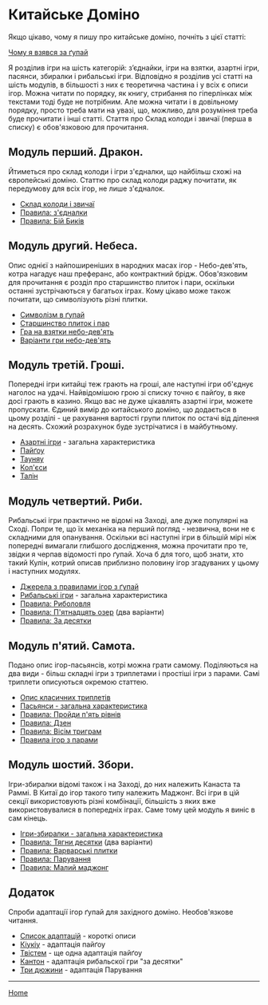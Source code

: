 # Китайське Доміно

Якщо цікаво, чому я пишу про китайське доміно, почніть з цієї статті: 

[Чому я взявся за ґупай](/wpua/gupai/introduction.html)

Я розділив ігри на шість категорій: з’єднайки, ігри на взятки, азартні ігри, пасянси, збиралки і рибальські ігри. Відповідно я розділив усі статті на шість модулів, в більшості з них є теоретична частина і у всіх є описи ігор. Можна читати по порядку, як книгу, стрибання по гіперлінках між текстами тоді буде не потрібним. Але можна читати і в довільному порядку, просто треба мати на увазі, що, можливо, для розуміння треба буде прочитати і інші статті. Стаття про Склад колоди і звичаї (перша в списку) є обов'язковою для прочитання. 

## Модуль перший. Дракон. 

Йтиметься про склад колоди і ігри з'єдналки, що найбільш схожі на європейські доміно. Статтю про склад колоди раджу почитати, як передумову для всіх ігор, не лише з'єдналок. 

 - [Склад колоди і звичаї](/wpua/gupai/deck.html) 
 - [Правила: з'єдналки](/wpua/gupai/connect.html) 
 - [Правила: Бій Биків](/wpua/gupai/connect/dingniu.html) 

## Модуль другий. Небеса. 

Опис однієї з найпоширеніших в народних масах ігор - Небо-дев'ять, котра нагадує наш преферанс, або контрактний брідж. Обов'язковим для прочитання є розділ про старшинство плиток і пари, оскільки останні зустрічаються у багатьох іграх. Кому цікаво може також почитати, що символізують різні плитки. 

 - [Символізм в ґупай](/wpua/gupai/symbolism.html) 
 - [Старшинство плиток і пар](/wpua/gupai/hierarchy.html) 
 - [Гра на взятки небо-дев'ять](/wpua/gupai/tiengow.html) 
 - [Варіанти гри небо-дев'ять](/wpua/gupai/tiengow/tiengow-variants.html) 

## Модуль третій. Гроші. 

Попередні ігри китайці теж грають на гроші, але наступні ігри об'єднує наголос на удачі. Найвідомішою грою зі списку точно є пайґоу, в яке досі грають в казино. Якщо вас не дуже цікавлять азартні ігри, можете пропускати. Єдиний вимір до китайського доміно, що додається в цьому розділі - це рахування вартості групи плиток по остачі від ділення на десять. Схожий розрахунок буде зустрічатися і в майбутньому. 

 - [Азартні ігри](/wpua/gupai/gambling.html) - загальна характеристика 
 - [Пайґоу](/wpua/gupai/gambling/paigow.html) 
 - [Тауняу](/wpua/gupai/gambling/taungau.html) 
 - [Кол'єси](/wpua/gupai/gambling/kolyesi.html) 
 - [Талін](/wpua/gupai/gambling/taling.html) 

## Модуль четвертий. Риби. 

Рибальські ігри практично не відомі на Заході, але дуже популярні на Сході. Попри те, що їх механіка на перший погляд - незвична, вони не є складними для опанування. Оскільки всі наступні ігри в більшій мірі ніж попередні вимагали глибшого дослідження, можна прочитати про те, звідки я черпав відомості про ґупай. Хоча б для того, щоб знати, хто такий Кулін, котрий описав приблизно половину ігор згадуваних у цьому і наступних модулях. 

 - [Джерела з правилами ігор з ґупай](/wpua/gupai/sources.html) 
 - [Рибальські ігри](/wpua/gupai/fishing.html) - загальна характеристика 
 - [Правила: Риболовля](/wpua/gupai/fishing/tiuu.html) 
 - [Правила: П'ятнадцять озер](/wpua/gupai/fishing/shiwuhu.html) (два варіанти) 
 - [Правила: За десятки](/wpua/gupai/fishing/tsungshap.html) 

## Модуль п'ятий. Самота. 

Подано опис ігор-пасьянсів, котрі можна грати самому. Поділяються на два види - більш складні ігри з триплетами і простіші ігри з парами. Самі триплети описуються окремою статтею. 

 - [Опис класичних триплетів](/wpua/gupai/triplets.html) 
 - [Пасьянси - загальна характеристика](/wpua/gupai/solitaire.html) 
 - [Правила: Пройди п'ять рівнів](/wpua/gupai/solitaire/guowuguan.html) 
 - [Правила: Дзен](/wpua/gupai/solitaire/zen.html) 
 - [Правила: Вісім триграм](/wpua/gupai/solitaire/trigrams.html) 
 - [Правила ігор з парами](/wpua/gupai/solitaire/withpairs.html) 

## Модуль шостий. Збори. 

Ігри-збиралки відомі також і на Заході, до них належить Канаста та Раммі. В Китаї до ігор такого типу належить Маджонг. Всі ігри в цій секції використовують різні комбінації, більшість з яких вже використовувалися в попередніх іграх. Саме тому цей модуль я виніс в сам кінець. 

 - [Ігри-збиралки - загальна характеристика](/wpua/gupai/collect.html) 
 - [Правила: Тягни десятки](/wpua/gupai/collect/kapshap.html) (два варіанти) 
 - [Правила: Варварські плитки](/wpua/gupai/collect/hohpai.html) 
 - [Правила: Парування](/wpua/gupai/collect/jjakmat.html) 
 - [Правила: Малий маджонг](/wpua/gupai/collect/smallmahjong.html) 

## Додаток 

Спроби адаптації ігор ґупай для західного доміно. Необов'язкове читання. 

 - [Список адаптацій](/wpua/gupai/adaptations.html) - короткі описи 
 - [Кіукіу](/wpua/gupai/adaptations/qiuqiu.html) - адаптація пайґоу 
 - [Твістем](/wpua/gupai/adaptations/twistem.html) - ще одна адаптація пайґоу 
 - [Кантон](/wpua/gupai/adaptations/canton.html) - адаптація рибальскої гри "за десятки" 
 - [Три дюжини](/wpua/gupai/adaptations/threedozens.html) - адаптація Парування 

---  

[Home](/wpua/gupai/index.html)
